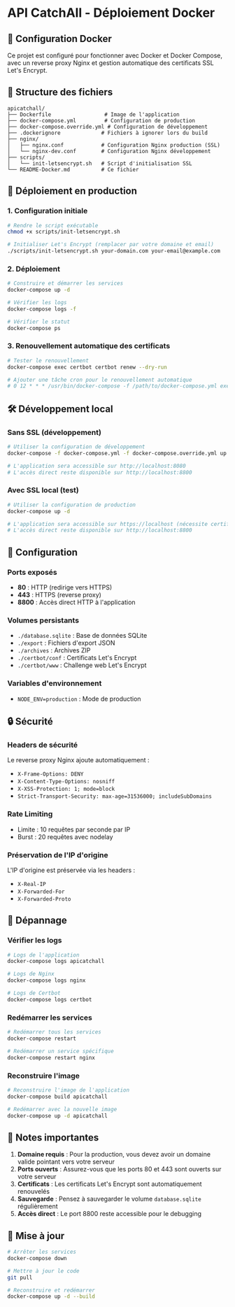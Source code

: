 # API CatchAll - Déploiement Docker

## 🐳 Configuration Docker

Ce projet est configuré pour fonctionner avec Docker et Docker Compose, avec un reverse proxy Nginx et gestion automatique des certificats SSL Let's Encrypt.

## 📁 Structure des fichiers

```
apicatchall/
├── Dockerfile                 # Image de l'application
├── docker-compose.yml         # Configuration de production
├── docker-compose.override.yml # Configuration de développement
├── .dockerignore             # Fichiers à ignorer lors du build
├── nginx/
│   ├── nginx.conf            # Configuration Nginx production (SSL)
│   └── nginx-dev.conf        # Configuration Nginx développement
├── scripts/
│   └── init-letsencrypt.sh   # Script d'initialisation SSL
└── README-Docker.md          # Ce fichier
```

## 🚀 Déploiement en production

### 1. Configuration initiale

```bash
# Rendre le script exécutable
chmod +x scripts/init-letsencrypt.sh

# Initialiser Let's Encrypt (remplacer par votre domaine et email)
./scripts/init-letsencrypt.sh your-domain.com your-email@example.com
```

### 2. Déploiement

```bash
# Construire et démarrer les services
docker-compose up -d

# Vérifier les logs
docker-compose logs -f

# Vérifier le statut
docker-compose ps
```

### 3. Renouvellement automatique des certificats

```bash
# Tester le renouvellement
docker-compose exec certbot certbot renew --dry-run

# Ajouter une tâche cron pour le renouvellement automatique
# 0 12 * * * /usr/bin/docker-compose -f /path/to/docker-compose.yml exec -T certbot certbot renew --quiet
```

## 🛠️ Développement local

### Sans SSL (développement)

```bash
# Utiliser la configuration de développement
docker-compose -f docker-compose.yml -f docker-compose.override.yml up -d

# L'application sera accessible sur http://localhost:8080
# L'accès direct reste disponible sur http://localhost:8800
```

### Avec SSL local (test)

```bash
# Utiliser la configuration de production
docker-compose up -d

# L'application sera accessible sur https://localhost (nécessite certificats)
# L'accès direct reste disponible sur http://localhost:8800
```

## 🔧 Configuration

### Ports exposés

- **80** : HTTP (redirige vers HTTPS)
- **443** : HTTPS (reverse proxy)
- **8800** : Accès direct HTTP à l'application

### Volumes persistants

- `./database.sqlite` : Base de données SQLite
- `./export` : Fichiers d'export JSON
- `./archives` : Archives ZIP
- `./certbot/conf` : Certificats Let's Encrypt
- `./certbot/www` : Challenge web Let's Encrypt

### Variables d'environnement

- `NODE_ENV=production` : Mode de production

## 🔒 Sécurité

### Headers de sécurité

Le reverse proxy Nginx ajoute automatiquement :
- `X-Frame-Options: DENY`
- `X-Content-Type-Options: nosniff`
- `X-XSS-Protection: 1; mode=block`
- `Strict-Transport-Security: max-age=31536000; includeSubDomains`

### Rate Limiting

- Limite : 10 requêtes par seconde par IP
- Burst : 20 requêtes avec nodelay

### Préservation de l'IP d'origine

L'IP d'origine est préservée via les headers :
- `X-Real-IP`
- `X-Forwarded-For`
- `X-Forwarded-Proto`

## 🐛 Dépannage

### Vérifier les logs

```bash
# Logs de l'application
docker-compose logs apicatchall

# Logs de Nginx
docker-compose logs nginx

# Logs de Certbot
docker-compose logs certbot
```

### Redémarrer les services

```bash
# Redémarrer tous les services
docker-compose restart

# Redémarrer un service spécifique
docker-compose restart nginx
```

### Reconstruire l'image

```bash
# Reconstruire l'image de l'application
docker-compose build apicatchall

# Redémarrer avec la nouvelle image
docker-compose up -d apicatchall
```

## 📝 Notes importantes

1. **Domaine requis** : Pour la production, vous devez avoir un domaine valide pointant vers votre serveur
2. **Ports ouverts** : Assurez-vous que les ports 80 et 443 sont ouverts sur votre serveur
3. **Certificats** : Les certificats Let's Encrypt sont automatiquement renouvelés
4. **Sauvegarde** : Pensez à sauvegarder le volume `database.sqlite` régulièrement
5. **Accès direct** : Le port 8800 reste accessible pour le debugging

## 🔄 Mise à jour

```bash
# Arrêter les services
docker-compose down

# Mettre à jour le code
git pull

# Reconstruire et redémarrer
docker-compose up -d --build
```

